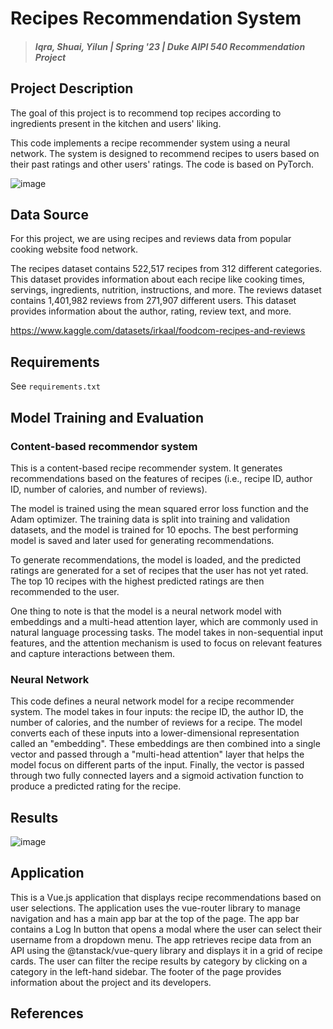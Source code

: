 # Recipes Recommendation System

> #### _Iqra, Shuai, Yilun | Spring '23 | Duke AIPI 540 Recommendation Project_


## Project Description
The goal of this project is to recommend top recipes according to ingredients present in the kitchen and users' liking.

This code implements a recipe recommender system using a neural network. The system is designed to recommend recipes to users based on their past ratings and other users' ratings. The code is based on PyTorch.

![image](https://user-images.githubusercontent.com/44442059/230596869-fdf451c8-6d9d-4ad3-aa82-b55a42e9a6f1.png)


## Data Source
For this project, we are using recipes and reviews data from popular cooking website food network.

The recipes dataset contains 522,517 recipes from 312 different categories. This dataset provides information about each recipe like cooking times, servings, ingredients, nutrition, instructions, and more.
The reviews dataset contains 1,401,982 reviews from 271,907 different users. This dataset provides information about the author, rating, review text, and more.

https://www.kaggle.com/datasets/irkaal/foodcom-recipes-and-reviews

## Requirements
See `requirements.txt`

## Model Training and Evaluation

### Content-based recommendor system
This is a content-based recipe recommender system. It generates recommendations based on the features of recipes (i.e., recipe ID, author ID, number of calories, and number of reviews).

The model is trained using the mean squared error loss function and the Adam optimizer. The training data is split into training and validation datasets, and the model is trained for 10 epochs. The best performing model is saved and later used for generating recommendations.

To generate recommendations, the model is loaded, and the predicted ratings are generated for a set of recipes that the user has not yet rated. The top 10 recipes with the highest predicted ratings are then recommended to the user.

One thing to note is that the model is a neural network model with embeddings and a multi-head attention layer, which are commonly used in natural language processing tasks. The model takes in non-sequential input features, and the attention mechanism is used to focus on relevant features and capture interactions between them.

### Neural Network

This code defines a neural network model for a recipe recommender system. The model takes in four inputs: the recipe ID, the author ID, the number of calories, and the number of reviews for a recipe. The model converts each of these inputs into a lower-dimensional representation called an "embedding". These embeddings are then combined into a single vector and passed through a "multi-head attention" layer that helps the model focus on different parts of the input. Finally, the vector is passed through two fully connected layers and a sigmoid activation function to produce a predicted rating for the recipe.

## Results
![image](https://user-images.githubusercontent.com/50161537/231260130-1bb17a5c-e53c-4e48-901c-7a15dd9de562.jpeg)


## Application

This is a Vue.js application that displays recipe recommendations based on user selections. The application uses the vue-router library to manage navigation and has a main app bar at the top of the page. The app bar contains a Log In button that opens a modal where the user can select their username from a dropdown menu. The app retrieves recipe data from an API using the @tanstack/vue-query library and displays it in a grid of recipe cards. The user can filter the recipe results by category by clicking on a category in the left-hand sidebar. The footer of the page provides information about the project and its developers.

## References

